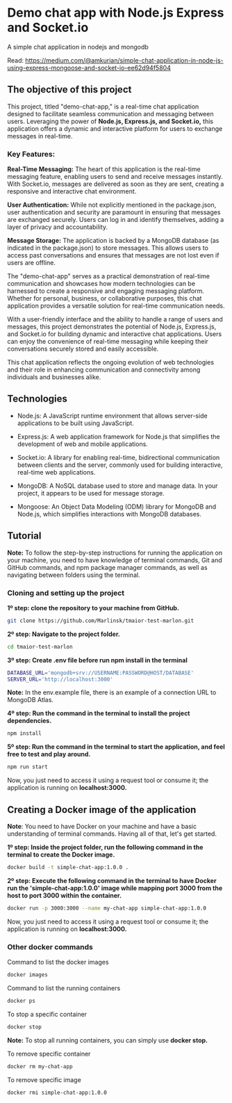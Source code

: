 # Demo chat app with Node.js Express and Socket.io
A simple chat application in nodejs and mongodb

Read: https://medium.com/@amkurian/simple-chat-application-in-node-js-using-express-mongoose-and-socket-io-ee62d94f5804

## The objective of this project
This project, titled "demo-chat-app," is a real-time chat application designed to facilitate seamless communication and messaging between users. Leveraging the power of **Node.js, Express.js, and Socket.io,** this application offers a dynamic and interactive platform for users to exchange messages in real-time.

### Key Features:

**Real-Time Messaging:** The heart of this application is the real-time messaging feature, enabling users to send and receive messages instantly. With Socket.io, messages are delivered as soon as they are sent, creating a responsive and interactive chat environment.

**User Authentication:** While not explicitly mentioned in the package.json, user authentication and security are paramount in ensuring that messages are exchanged securely. Users can log in and identify themselves, adding a layer of privacy and accountability.

**Message Storage:** The application is backed by a MongoDB database (as indicated in the package.json) to store messages. This allows users to access past conversations and ensures that messages are not lost even if users are offline.

The "demo-chat-app" serves as a practical demonstration of real-time communication and showcases how modern technologies can be harnessed to create a responsive and engaging messaging platform. Whether for personal, business, or collaborative purposes, this chat application provides a versatile solution for real-time communication needs.

With a user-friendly interface and the ability to handle a range of users and messages, this project demonstrates the potential of Node.js, Express.js, and Socket.io for building dynamic and interactive chat applications. Users can enjoy the convenience of real-time messaging while keeping their conversations securely stored and easily accessible.

This chat application reflects the ongoing evolution of web technologies and their role in enhancing communication and connectivity among individuals and businesses alike.

## Technologies

- Node.js: A JavaScript runtime environment that allows server-side applications to be built using JavaScript.

- Express.js: A web application framework for Node.js that simplifies the development of web and mobile applications.

- Socket.io: A library for enabling real-time, bidirectional communication between clients and the server, commonly used for building interactive, real-time web applications.

- MongoDB: A NoSQL database used to store and manage data. In your project, it appears to be used for message storage.

- Mongoose: An Object Data Modeling (ODM) library for MongoDB and Node.js, which simplifies interactions with MongoDB databases.

## Tutorial
**Note:** To follow the step-by-step instructions for running the application on your machine, you need to have knowledge of terminal commands, Git and GitHub commands, and npm package manager commands, as well as navigating between folders using the terminal.

### Cloning and setting up the project
**1º step: clone the repository to your machine from GitHub.**
```bash
git clone https://github.com/Marlinsk/tmaior-test-marlon.git
```

**2º step: Navigate to the project folder.**
```bash
cd tmaior-test-marlon
```

**3º step: Create .env file before run npm install in the terminal**
```bash
DATABASE_URL='mongodb+srv://USERNAME:PASSWORD@HOST/DATABASE'
SERVER_URL='http://localhost:3000'
```
**Note:** In the env.example file, there is an example of a connection URL to MongoDB Atlas.

**4º step: Run the command in the terminal to install the project dependencies.**
```bash
npm install
```

**5º step: Run the command in the terminal to start the application, and feel free to test and play around.**
```bash
npm run start
```
Now, you just need to access it using a request tool or consume it; the application is running on **localhost:3000.**

## Creating a Docker image of the application
**Note**: You need to have Docker on your machine and have a basic understanding of terminal commands. Having all of that, let's get started.

**1º step: Inside the project folder, run the following command in the terminal to create the Docker image.**
```bash
docker build -t simple-chat-app:1.0.0 .
```

**2º step: Execute the following command in the terminal to have Docker run the 'simple-chat-app:1.0.0' image while mapping port 3000 from the host to port 3000 within the container.**
```bash
docker run -p 3000:3000 --name my-chat-app simple-chat-app:1.0.0
```
Now, you just need to access it using a request tool or consume it; the application is running on **localhost:3000.**

### Other docker commands
Command to list the docker images
```bash
docker images
```

Command to list the running containers
```bash
docker ps
```

To stop a specific container
```bash
docker stop 
```
**Note:** To stop all running containers, you can simply use **docker stop.**

To remove specific container
```bash
docker rm my-chat-app
```

To remove specific image
```bash
docker rmi simple-chat-app:1.0.0
```
